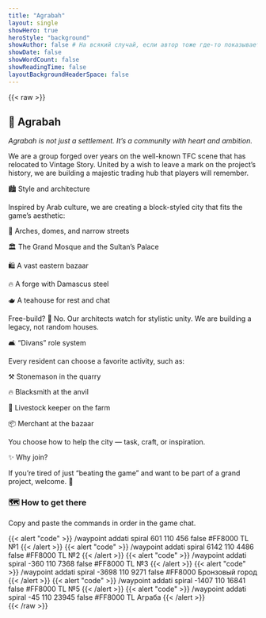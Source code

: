 ```yaml
---
title: "Agrabah"
layout: single
showHero: true
heroStyle: "background"
showAuthor: false # На всякий случай, если автор тоже где-то показывается
showDate: false
showWordCount: false
showReadingTime: false
layoutBackgroundHeaderSpace: false
---
```


{{< raw >}}
<div class="not-prose space-y-8">
  <div class="card-glass">
    <div class="prose prose-invert max-w-none">
<h2>🕌 Agrabah</h2> <p><em>Agrabah is not just a settlement. It’s a community with heart and ambition.</em></p> <p>We are a group forged over years on the well-known TFC scene that has relocated to Vintage Story. United by a wish to leave a mark on the project’s history, we are building a majestic trading hub that players will remember.</p> <p>🏙️ Style and architecture</p> <p>Inspired by Arab culture, we are creating a block-styled city that fits the game’s aesthetic:</p> <p>🕌 Arches, domes, and narrow streets</p> <p>🏛️ The Grand Mosque and the Sultan’s Palace</p> <p>🛍️ A vast eastern bazaar</p> <p>🔥 A forge with Damascus steel</p> <p>🫖 A teahouse for rest and chat</p> <p>Free-build? 🛑 No. Our architects watch for stylistic unity. We are building a legacy, not random houses.</p> <p>🛋️ “Divans” role system</p> <p>Every resident can choose a favorite activity, such as:</p> <p>⚒️ Stonemason in the quarry</p> <p>🔥 Blacksmith at the anvil</p> <p>🐑 Livestock keeper on the farm</p> <p>📦 Merchant at the bazaar</p> <p>You choose how to help the city — task, craft, or inspiration.</p> <p>✨ Why join?</p> <p>If you’re tired of just “beating the game” and want to be part of a grand project, welcome. 💛</p>
 </div>
  </div>
  <section>
    <h3 class="mb-3 text-lg font-semibold">🗺️ How to get there</h3>
    <p class="opacity-90">Copy and paste the commands in order in the game chat.</p>
    <div class="space-y-3 mt-3">
      {{< alert "code" >}}
/waypoint addati spiral 601 110 456 false #FF8000 TL №1
      {{< /alert >}}
      {{< alert "code" >}}
/waypoint addati spiral 6142 110 4486 false #FF8000 TL №2
      {{< /alert >}}
      {{< alert "code" >}}
/waypoint addati spiral -360 110 7368 false #FF8000 TL №3
      {{< /alert >}}
      {{< alert "code" >}}
/waypoint addati spiral -3698 110 9271 false #FF8000 Бронзовый город
      {{< /alert >}}
      {{< alert "code" >}}
/waypoint addati spiral -1407 110 16841 false #FF8000 TL №5
      {{< /alert >}}
      {{< alert "code" >}}
/waypoint addati spiral -45 110 23945 false #FF8000 TL Аграба
      {{< /alert >}}
    </div>
  </section>
</div>
{{< /raw >}}
